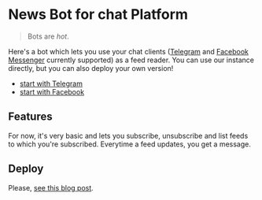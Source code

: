 # News Bot for chat Platform

> Bots are *hot*.

Here's a bot which lets you use your chat clients ([Telegram](https://telegram.org/) and [Facebook Messenger](http://messenger.com/) currently supported) as a feed reader. You can use our instance directly, but you can also deploy your own version!

* [start with Telegram](https://telegram.me/superfeedr_bot)
* [start with Facebook](https://www.messenger.com/t/superfeedr)

## Features

For now, it's very basic and lets you subscribe, unsubscribe and list feeds to which you're subscribed.
Everytime a feed updates, you get a message.

## Deploy

Please, [see this blog post](https://blog.superfeedr.com/rss-bot-telegram-lambda/).

